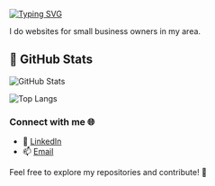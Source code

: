 [![Typing SVG](https://readme-typing-svg.demolab.com?font=winky+sans&weight=900&size=30&pause=1000&color=FFFFFF&width=435&lines=Hey%2C+Im+Jaakko;Website+Developer)](https://git.io/typing-svg)

I do websites for small business owners in my area.

## 🚀 GitHub Stats

![GitHub Stats](https://github-readme-stats.vercel.app/api?username=JaakkoAromaki&show_icons=true&theme=radical)

![Top Langs](https://github-readme-stats.vercel.app/api/top-langs/?username=JaakkoAromaki&layout=compact&theme=radical)

### Connect with me 🌐
- 💼 [LinkedIn](YOUR_LINKEDIN_URL)
- 📫 [Email](mailto:YOUR_EMAIL)

Feel free to explore my repositories and contribute! 🚀
